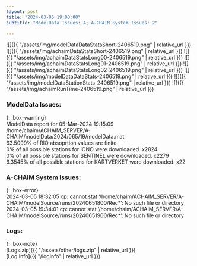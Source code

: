 ```yaml
---
layout: post
title: "2024-03-05 19:00:00"
subtitle: "ModelData Issues: 4; A-CHAIM System Issues: 2"

---
```


![]({{ "/assets/img/modelDataDataStatsShort-2406519.png" | relative_url }})
![]({{ "/assets/img/achaimDataStatsShort-2406519.png" | relative_url }})
![]({{ "/assets/img/achaimDataStatsLong00-2406519.png" | relative_url }})
![]({{ "/assets/img/achaimDataStatsLong01-2406519.png" | relative_url }})
![]({{ "/assets/img/achaimDataStatsLong02-2406519.png" | relative_url }})
![]({{ "/assets/img/modelDataDataStats-2406519.png" | relative_url }})
![]({{ "/assets/img/modelDataStationStats-2406519.png" | relative_url }})
![]({{ "/assets/img/achaimRunTime-2406519.png" | relative_url }})


### ModelData Issues:  
  
{: .box-warning}  
 ModelData report for 05-Mar-2024 19:15:09   
 /home/chaim/ACHAIM_SERVER/A-CHAIM/modelData/2024/065/19/modelData.mat   
 63.5099% of RIO absoprtion values are finite   
 0% of all possible stations for IONO were downloaded. x2824   
 0% of all possible stations for SENTINEL were downloaded. x2279   
 6.3545% of all possible stations for KARTVERKET were downloaded. x22   
  
### A-CHAIM System Issues:  
  
{: .box-error}  
2024-03-05 18:32:05 cp: cannot stat ‘/home/chaim/ACHAIM_SERVER/A-CHAIM/modelSource/runs/20240651800/Rec*’: No such file or directory  
2024-03-05 19:34:01 cp: cannot stat ‘/home/chaim/ACHAIM_SERVER/A-CHAIM/modelSource/runs/20240651900/Rec*’: No such file or directory  

### Logs:  
  
{: .box-note}  
[Logs.zip]({{ "/assets/other/logs.zip" | relative_url }})  
[Log Info]({{ "/logInfo" | relative_url }})  
